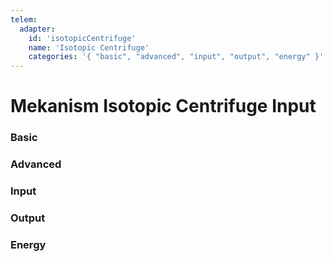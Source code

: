 ```yaml
---
telem:
  adapter:
    id: 'isotopicCentrifuge'
    name: 'Isotopic Centrifuge'
    categories: '{ "basic", "advanced", "input", "output", "energy" }'
---
```


<script setup>
  import { data as metrics } from './common/metrics.data.ts'
</script>

# Mekanism Isotopic Centrifuge Input <RepoLink path="lib/input/mekanism/IsotopicCentrifugeInputAdapter.lua" />

<!--@include: ./common/preamble.md -->

### Basic

<MetricTable
  prefix="mekcentrifuge:"
  :metrics="[
    { name: 'input_item_count',         value: '0 - inf',   unit: 'item'  },
    { name: 'input_filled_percentage',  value: '0.0 - inf'                },
    { name: 'output_filled_percentage', value: '0.0 - inf'                },
    { name: 'output_item_count',        value: '0 - inf',   unit: 'item'  },
    { name: 'energy_usage',             value: '0.0 - inf', unit: 'FE/t'  },
    ...metrics.genericMachine.basic
  ]"
/>

### Advanced

<MetricTable
  prefix="mekcentrifuge:"
  :metrics="[
    ...metrics.genericMachine.advanced
  ]"
/>

### Input

<MetricTable
  prefix="mekcentrifuge:"
  :metrics="[
    { name: 'input',          value: '0.0 - inf', unit: 'B' },
    { name: 'input_capacity', value: '0.0 - inf', unit: 'B' },
    { name: 'input_needed',   value: '0.0 - inf', unit: 'B' }
  ]"
/>

### Output

<MetricTable
  prefix="mekcentrifuge:"
  :metrics="[
    { name: 'output',           value: '0.0 - inf', unit: 'B' },
    { name: 'output_capacity',  value: '0.0 - inf', unit: 'B' },
    { name: 'output_needed',    value: '0.0 - inf', unit: 'B' }
  ]"
/>

### Energy

<MetricTable
  prefix="mekcentrifuge:"
  :metrics="[
    ...metrics.genericMachine.energy
  ]"
/>
